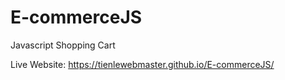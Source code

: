 # E-commerceJS
Javascript Shopping Cart


Live Website:
https://tienlewebmaster.github.io/E-commerceJS/

